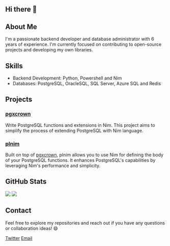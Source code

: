 ## Hi there 👋

## About Me
I'm a passionate backend developer and database administrator with 6 years of experience. I'm currently focused on contributing to open-source projects and developing my own libraries.

## Skills
*  Backend Development: Python, Powershell and Nim
*  Databases: PostgreSQL, OracleSQL, SQL Server, Azure SQL and Redis

## Projects
### [pgxcrown](https://github.com/luisacosta828/pgxcrown)
Write PostgreSQL functions and extensions in Nim. This project aims to simplify the process of extending PostgreSQL with Nim language.
### [plnim](https://github.com/luisacosta828/plnim)
Built on top of [pgxcrown](https://github.com/luisacosta828/pgxcrown), plnim allows you to use Nim for defining the body of your PostgreSQL functions. It enhances PostgreSQL's capabilities by leveraging Nim's performance and simplicity.

## GitHub Stats

![](https://github-readme-stats.vercel.app/api?username=luisacosta828&show_icons=true&theme=ambient_gradient&show=reviews,discussions_started,discussions_answered,prs_merged,prs_merged_percentage)
![](https://github-profile-trophy.vercel.app/?username=luisacosta828&row=3&column=3)

## Contact 
Feel free to explore my repositories and reach out if you have any questions or collaboration ideas! 😄

[Twitter](https://x.com/xbyteslean)
[Email](mailto:luisacosta828@gmail.com)
